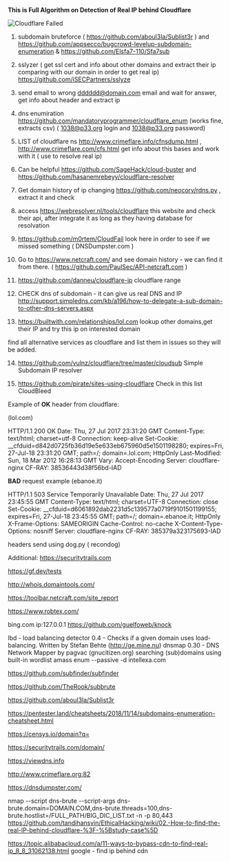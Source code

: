 
**This is Full Algorithm on Detection of Real IP behind Cloudflare**

![Cloudflare Failed](https://image.ibb.co/c1vw6x/cloudflare.png)
1) subdomain bruteforce ( https://github.com/aboul3la/Sublist3r ) and https://github.com/appsecco/bugcrowd-levelup-subdomain-enumeration &
https://github.com/Elsfa7-110/Sfa7sub

2) sslyzer ( get ssl cert and info about other domains and extract their ip comparing with our domain in order to get real ip)
https://github.com/iSECPartners/sslyze

3) send email to wrong dddddd@domain.com email and wait for answer, get info about header and extract ip

4) dns enumiration https://github.com/mandatoryprogrammer/cloudflare_enum (works fine, extracts csv) ( 1038@p33.org login and 1038@p33.org password)

5) LIST of cloudflare ns http://www.crimeflare.info/cfnsdump.html , 
http://www.crimeflare.com/cfs.html get info about this bases and work with it ( use to resolve real ip)

6)  Can be helpful https://github.com/SageHack/cloud-buster and https://github.com/hasanemrebeyy/cloudflare-resolver

7) Get domain history of ip changing https://github.com/neocorv/rdns.py , extract it and check

8) access https://webresolver.nl/tools/cloudflare this website and check their api, after integrate it as long as they having database for resolvation

9) https://github.com/m0rtem/CloudFail look here in order to see if we missed something ( DNSDumpster.com )

10) Go to https://www.netcraft.com/ and see domain history - we can find it from there. ( https://github.com/PaulSec/API-netcraft.com )

11) https://github.com/danneu/cloudflare-ip cloudflare range

12) CHECK dns of subdomain - it can give us real DNS and IP
http://support.simpledns.com/kb/a196/how-to-delegate-a-sub-domain-to-other-dns-servers.aspx

13) https://builtwith.com/relationships/lol.com lookup other domains,get their IP and try this ip on interested domain

find all alternative services as cloudflare and list them in issues so they will be added.

14) https://github.com/vulnz/cloudflare/tree/master/cloudsub Simple Subdomain IP resolver

15) https://github.com/pirate/sites-using-cloudflare Check in this list CloudBleed

Example of **OK** header from cloudflare:

(lol.com)

HTTP/1.1 200 OK
Date: Thu, 27 Jul 2017 23:31:20 GMT
Content-Type: text/html; charset=utf-8
Connection: keep-alive
Set-Cookie: __cfduid=d842d0725fb36d19e5e633eb675960d5e1501198280; expires=Fri, 27-Jul-18 23:31:20 GMT; path=/; domain=.lol.com; HttpOnly
Last-Modified: Sun, 18 Mar 2012 16:28:13 GMT
Vary: Accept-Encoding
Server: cloudflare-nginx
CF-RAY: 38536443d38f56bd-IAD

**BAD** request example (ebanoe.it)

HTTP/1.1 503 Service Temporarily Unavailable
Date: Thu, 27 Jul 2017 23:45:55 GMT
Content-Type: text/html; charset=UTF-8
Connection: close
Set-Cookie: __cfduid=d6061892dab2231d5c139577a0719f9101501199155; expires=Fri, 27-Jul-18 23:45:55 GMT; path=/; domain=.ebanoe.it; HttpOnly
X-Frame-Options: SAMEORIGIN
Cache-Control: no-cache
X-Content-Type-Options: nosniff
Server: cloudflare-nginx
CF-RAY: 385379a323175693-IAD

headers send using dog.py ( recondog)


Additional:
https://securitytrails.com

https://gf.dev/tests 

http://whois.domaintools.com/

https://toolbar.netcraft.com/site_report

https://www.robtex.com/

bing.com     ip:127.0.0.1
https://github.com/guelfoweb/knock


lbd - load balancing detector 0.4 - Checks if a given domain uses load-balancing. Written by Stefan Behte (http://ge.mine.nu)
dnsmap 0.30 - DNS Network Mapper by pagvac (gnucitizen.org) searching (sub)domains using built-in wordlist
amass enum --passive -d intellexa.com

https://github.com/subfinder/subfinder

https://github.com/TheRook/subbrute

https://github.com/aboul3la/Sublist3r

https://pentester.land/cheatsheets/2018/11/14/subdomains-enumeration-cheatsheet.html

https://censys.io/domain?q=

https://securitytrails.com/domain/

https://viewdns.info

http://www.crimeflare.org:82

https://dnsdumpster.com/


nmap --script dns-brute --script-args dns-brute.domain=DOMAIN.COM,dns-brute.threads=100,dns-brute.hostlist=/FULL_PATH/BIG_DIC_LIST.txt -n -p 80,443
https://github.com/tandihansvin/EthicalHacking/wiki/02.-How-to-find-the-real-IP-behind-cloudflare-%3F-%5Bstudy-case%5D

https://topic.alibabacloud.com/a/11-ways-to-bypass-cdn-to-find-real-ip_8_8_31062138.html
google - find ip behind cdn
